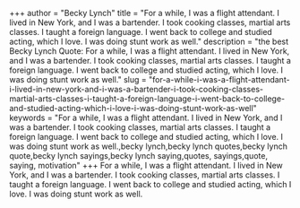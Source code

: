 +++
author = "Becky Lynch"
title = "For a while, I was a flight attendant. I lived in New York, and I was a bartender. I took cooking classes, martial arts classes. I taught a foreign language. I went back to college and studied acting, which I love. I was doing stunt work as well."
description = "the best Becky Lynch Quote: For a while, I was a flight attendant. I lived in New York, and I was a bartender. I took cooking classes, martial arts classes. I taught a foreign language. I went back to college and studied acting, which I love. I was doing stunt work as well."
slug = "for-a-while-i-was-a-flight-attendant-i-lived-in-new-york-and-i-was-a-bartender-i-took-cooking-classes-martial-arts-classes-i-taught-a-foreign-language-i-went-back-to-college-and-studied-acting-which-i-love-i-was-doing-stunt-work-as-well"
keywords = "For a while, I was a flight attendant. I lived in New York, and I was a bartender. I took cooking classes, martial arts classes. I taught a foreign language. I went back to college and studied acting, which I love. I was doing stunt work as well.,becky lynch,becky lynch quotes,becky lynch quote,becky lynch sayings,becky lynch saying,quotes, sayings,quote, saying, motivation"
+++
For a while, I was a flight attendant. I lived in New York, and I was a bartender. I took cooking classes, martial arts classes. I taught a foreign language. I went back to college and studied acting, which I love. I was doing stunt work as well.
